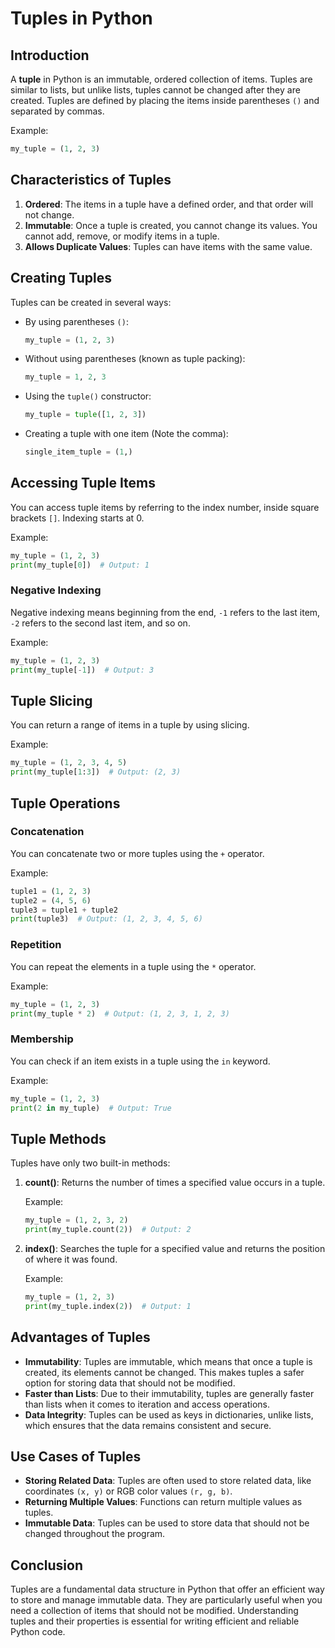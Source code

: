 # Tuples in Python

## Introduction

A **tuple** in Python is an immutable, ordered collection of items. Tuples are similar to lists, but unlike lists, tuples cannot be changed after they are created. Tuples are defined by placing the items inside parentheses `()` and separated by commas. 

Example:

```python
my_tuple = (1, 2, 3)
```

## Characteristics of Tuples

1. **Ordered**: The items in a tuple have a defined order, and that order will not change.
2. **Immutable**: Once a tuple is created, you cannot change its values. You cannot add, remove, or modify items in a tuple.
3. **Allows Duplicate Values**: Tuples can have items with the same value.

## Creating Tuples

Tuples can be created in several ways:

- By using parentheses `()`:

    ```python
    my_tuple = (1, 2, 3)
    ```

- Without using parentheses (known as tuple packing):

    ```python
    my_tuple = 1, 2, 3
    ```

- Using the `tuple()` constructor:

    ```python
    my_tuple = tuple([1, 2, 3])
    ```

- Creating a tuple with one item (Note the comma):

    ```python
    single_item_tuple = (1,)
    ```

## Accessing Tuple Items

You can access tuple items by referring to the index number, inside square brackets `[]`. Indexing starts at 0.

Example:

```python
my_tuple = (1, 2, 3)
print(my_tuple[0])  # Output: 1
```

### Negative Indexing

Negative indexing means beginning from the end, `-1` refers to the last item, `-2` refers to the second last item, and so on.

Example:

```python
my_tuple = (1, 2, 3)
print(my_tuple[-1])  # Output: 3
```

## Tuple Slicing

You can return a range of items in a tuple by using slicing. 

Example:

```python
my_tuple = (1, 2, 3, 4, 5)
print(my_tuple[1:3])  # Output: (2, 3)
```

## Tuple Operations

### Concatenation

You can concatenate two or more tuples using the `+` operator.

Example:

```python
tuple1 = (1, 2, 3)
tuple2 = (4, 5, 6)
tuple3 = tuple1 + tuple2
print(tuple3)  # Output: (1, 2, 3, 4, 5, 6)
```

### Repetition

You can repeat the elements in a tuple using the `*` operator.

Example:

```python
my_tuple = (1, 2, 3)
print(my_tuple * 2)  # Output: (1, 2, 3, 1, 2, 3)
```

### Membership

You can check if an item exists in a tuple using the `in` keyword.

Example:

```python
my_tuple = (1, 2, 3)
print(2 in my_tuple)  # Output: True
```

## Tuple Methods

Tuples have only two built-in methods:

1. **count()**: Returns the number of times a specified value occurs in a tuple.

    Example:

    ```python
    my_tuple = (1, 2, 3, 2)
    print(my_tuple.count(2))  # Output: 2
    ```

2. **index()**: Searches the tuple for a specified value and returns the position of where it was found.

    Example:

    ```python
    my_tuple = (1, 2, 3)
    print(my_tuple.index(2))  # Output: 1
    ```

## Advantages of Tuples

- **Immutability**: Tuples are immutable, which means that once a tuple is created, its elements cannot be changed. This makes tuples a safer option for storing data that should not be modified.
- **Faster than Lists**: Due to their immutability, tuples are generally faster than lists when it comes to iteration and access operations.
- **Data Integrity**: Tuples can be used as keys in dictionaries, unlike lists, which ensures that the data remains consistent and secure.

## Use Cases of Tuples

- **Storing Related Data**: Tuples are often used to store related data, like coordinates `(x, y)` or RGB color values `(r, g, b)`.
- **Returning Multiple Values**: Functions can return multiple values as tuples.
- **Immutable Data**: Tuples can be used to store data that should not be changed throughout the program.

## Conclusion

Tuples are a fundamental data structure in Python that offer an efficient way to store and manage immutable data. They are particularly useful when you need a collection of items that should not be modified. Understanding tuples and their properties is essential for writing efficient and reliable Python code.

